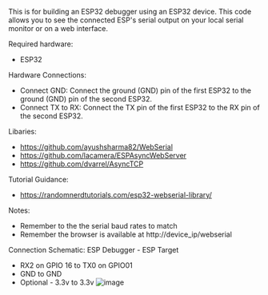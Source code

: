 This is for building an ESP32 debugger using an ESP32 device.
This code allows you to see the connected ESP's serial output on your local serial monitor or on a web interface.

Required hardware:
- ESP32

Hardware Connections:
- Connect GND: Connect the ground (GND) pin of the first ESP32 to the ground (GND) pin of the second ESP32.
- Connect TX to RX: Connect the TX pin of the first ESP32 to the RX pin of the second ESP32.

Libaries:
- https://github.com/ayushsharma82/WebSerial
- https://github.com/lacamera/ESPAsyncWebServer
- https://github.com/dvarrel/AsyncTCP

Tutorial Guidance:
- https://randomnerdtutorials.com/esp32-webserial-library/

Notes:
- Remember to the the serial baud rates to match
- Remember the browser is available at http://device_ip/webserial

Connection Schematic:
ESP Debugger - ESP Target
- RX2 on GPIO 16 to TX0 on GPIO01
- GND to GND
- Optional - 3.3v to 3.3v
![image](https://github.com/TheTechTira/ESP32_WebSerial_Debugger/assets/50229911/2d3a7d10-5783-4f68-8f47-ccdadfc8e6da)
